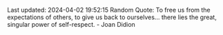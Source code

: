 Last updated: 2024-04-02 19:52:15
Random Quote: To free us from the expectations of others, to give us back to ourselves... there lies the great, singular power of self-respect. - Joan Didion